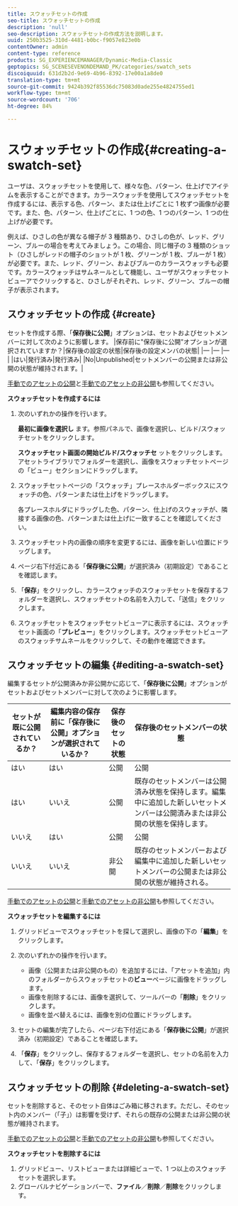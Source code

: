 ```yaml
---
title: スウォッチセットの作成
seo-title: スウォッチセットの作成
description: 'null'
seo-description: スウォッチセットの作成方法を説明します。
uuid: 250b3525-310d-4481-b0bc-f9057e823e0b
contentOwner: admin
content-type: reference
products: SG_EXPERIENCEMANAGER/Dynamic-Media-Classic
geptopics: SG_SCENESEVENONDEMAND_PK/categories/swatch_sets
discoiquuid: 631d2b2d-9e69-4b96-8392-17e00a1a8de0
translation-type: tm+mt
source-git-commit: 9424b392f85536dc75083d0ade255e4824755ed1
workflow-type: tm+mt
source-wordcount: '706'
ht-degree: 84%

---
```



# スウォッチセットの作成{#creating-a-swatch-set}

ユーザは、スウォッチセットを使用して、様々な色、パターン、仕上げでアイテムを表示することができます。カラースウォッチを使用してスウォッチセットを作成するには、表示する色、パターン、または仕上げごとに 1 枚ずつ画像が必要です。また、色、パターン、仕上げごとに、1 つの色、1 つのパターン、1 つの仕上げが必要です。

例えば、ひさしの色が異なる帽子が 3 種類あり、ひさしの色が、レッド、グリーン、ブルーの場合を考えてみましょう。この場合、同じ帽子の 3 種類のショット（ひさしがレッドの帽子のショットが 1 枚、グリーンが 1 枚、ブルーが 1 枚）が必要です。また、レッド、グリーン、およびブルーのカラースウォッチも必要です。カラースウォッチはサムネールとして機能し、ユーザがスウォッチセットビューアでクリックすると、ひさしがそれぞれ、レッド、グリーン、ブルーの帽子が表示されます。

## スウォッチセットの作成  {#create}

セットを作成する際、「**保存後に公開**」オプションは、セットおよびセットメンバーに対して次のように影響します。
|保存前に&quot;保存後に公開&quot;オプションが選択されていますか？|保存後の設定の状態|保存後の設定メンバの状態|
|— |— |— |
|はい|発行済み|発行済み|
|No|Unpublished|セットメンバーの公開または非公開の状態が維持されます。|

[手動でのアセットの公開](publishing-files.md#manually_publishing_assets)と[手動でのアセットの非公開](publishing-files.md#manually_unpublishing_assets)も参照してください。

**スウォッチセットを作成するには**

1. 次のいずれかの操作を行います。

   **最初に画像を選択し** ます。参照パネルで、画像を選択し、ビルド/スウォッチセットをクリックします。

   **スウォッチセット画面の開始ビルド/スウォッチセ** ットをクリックします。アセットライブラリでフォルダーを選択し、画像をスウォッチセットページの「ビュー」セクションにドラッグします。

1. スウォッチセットページの「スウォッチ」プレースホルダーボックスにスウォッチの色、パターンまたは仕上げをドラッグします。

   各プレースホルダにドラッグした色、パターン、仕上げのスウォッチが、隣接する画像の色、パターンまたは仕上げに一致することを確認してください。

1. スウォッチセット内の画像の順序を変更するには、画像を新しい位置にドラッグします。
1. ページ右下付近にある「**保存後に公開**」が選択済み（初期設定）であることを確認します。
1. 「**保存**」をクリックし、カラースウォッチのスウォッチセットを保存するフォルダーを選択し、スウォッチセットの名前を入力して、「送信」をクリックします。
1. スウォッチセットをスウォッチセットビューアに表示するには、スウォッチセット画面の「**プレビュー**」をクリックします。スウォッチセットビューアのスウォッチサムネールをクリックして、その動作を確認できます。

## スウォッチセットの編集  {#editing-a-swatch-set}

編集するセットが公開済みか非公開かに応じて、「**保存後に公開**」オプションがセットおよびセットメンバーに対して次のように影響します。

| セットが既に公開されているか？ | 編集内容の保存前に「保存後に公開」オプションが選択されているか？ | 保存後のセットの状態 | 保存後のセットメンバーの状態 |
|--- |--- |--- |--- |
| はい | はい | 公開 | 公開 |
| はい | いいえ | 公開 | 既存のセットメンバーは公開済み状態を保持します。編集中に追加した新しいセットメンバーは公開済みまたは非公開の状態を保持します。 |
| いいえ | はい | 公開 | 公開 |
| いいえ | いいえ | 非公開 | 既存のセットメンバーおよび編集中に追加した新しいセットメンバーの公開または非公開の状態が維持される。 |

[手動でのアセットの公開](publishing-files.md#manually_publishing_assets)と[手動でのアセットの非公開](publishing-files.md#manually_unpublishing_assets)も参照してください。

**スウォッチセットを編集するには**

1. グリッドビューでスウォッチセットを探して選択し、画像の下の「**編集**」をクリックします。
1. 次のいずれかの操作を行います。

   * 画像（公開または非公開のもの）を追加するには、「アセットを追加」内のフォルダーからスウォッチセットの&#x200B;**ビュー**&#x200B;ページに画像をドラッグします。
   * 画像を削除するには、画像を選択して、ツールバーの「**削除**」をクリックします。
   * 画像を並べ替えるには、画像を別の位置にドラッグします。

1. セットの編集が完了したら、ページ右下付近にある「**保存後に公開**」が選択済み（初期設定）であることを確認します。
1. 「**保存**」をクリックし、保存するフォルダーを選択し、セットの名前を入力して、「**保存**」をクリックします。

## スウォッチセットの削除  {#deleting-a-swatch-set}

セットを削除すると、そのセット自体はごみ箱に移されます。ただし、そのセット内のメンバー（「子」）は影響を受けず、それらの既存の公開または非公開の状態が維持されます。

[手動でのアセットの公開](publishing-files.md#manually_publishing_assets)と[手動でのアセットの非公開](publishing-files.md#manually_unpublishing_assets)も参照してください。

**スウォッチセットを削除するには**

1. グリッドビュー、リストビューまたは詳細ビューで、1 つ以上のスウォッチセットを選択します。
1. グローバルナビゲーションバーで、**ファイル**／**削除**／**削除**&#x200B;をクリックします。

